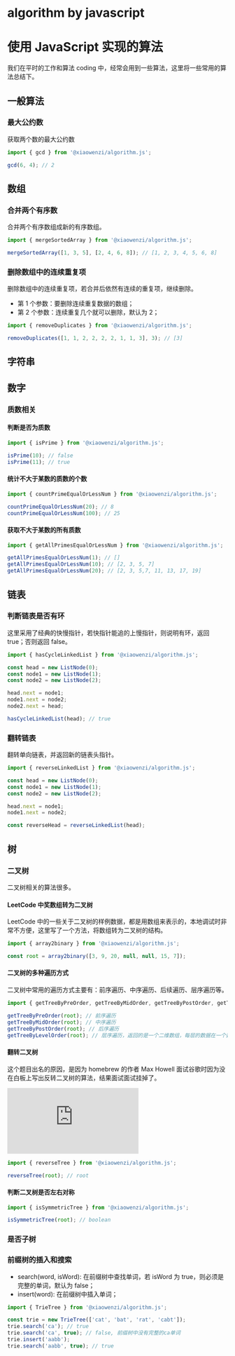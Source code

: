 # algorithm by javascript

# 使用 JavaScript 实现的算法

我们在平时的工作和算法 coding 中，经常会用到一些算法，这里将一些常用的算法总结下。

## 一般算法

### 最大公约数

获取两个数的最大公约数

```javascript
import { gcd } from '@xiaowenzi/algorithm.js';

gcd(6, 4); // 2
```

## 数组

### 合并两个有序数

合并两个有序数组成新的有序数组。

```javascript
import { mergeSortedArray } from '@xiaowenzi/algorithm.js';

mergeSortedArray([1, 3, 5], [2, 4, 6, 8]); // [1, 2, 3, 4, 5, 6, 8]
```

### 删除数组中的连续重复项

删除数组中的连续重复项，若合并后依然有连续的重复项，继续删除。

- 第 1 个参数：要删除连续重复数据的数组；
- 第 2 个参数：连续重复几个就可以删除，默认为 2；

```javascript
import { removeDuplicates } from '@xiaowenzi/algorithm.js';

removeDuplicates([1, 1, 2, 2, 2, 2, 1, 1, 3], 3); // [3]
```

## 字符串

## 数字

### 质数相关

#### 判断是否为质数

```javascript
import { isPrime } from '@xiaowenzi/algorithm.js';

isPrime(10); // false
isPrime(11); // true
```

#### 统计不大于某数的质数的个数

```javascript
import { countPrimeEqualOrLessNum } from '@xiaowenzi/algorithm.js';

countPrimeEqualOrLessNum(20); // 8
countPrimeEqualOrLessNum(100); // 25
```

#### 获取不大于某数的所有质数

```javascript
import { getAllPrimesEqualOrLessNum } from '@xiaowenzi/algorithm.js';

getAllPrimesEqualOrLessNum(1); // []
getAllPrimesEqualOrLessNum(10); // [2, 3, 5, 7]
getAllPrimesEqualOrLessNum(20); // [2, 3, 5,7, 11, 13, 17, 19]
```

## 链表

### 判断链表是否有环

这里采用了经典的快慢指针，若快指针能追的上慢指针，则说明有环，返回 true；否则返回 false。

```javascript
import { hasCycleLinkedList } from '@xiaowenzi/algorithm.js';

const head = new ListNode(0);
const node1 = new ListNode(1);
const node2 = new ListNode(2);

head.next = node1;
node1.next = node2;
node2.next = head;

hasCycleLinkedList(head); // true
```

### 翻转链表

翻转单向链表，并返回新的链表头指针。

```javascript
import { reverseLinkedList } from '@xiaowenzi/algorithm.js';

const head = new ListNode(0);
const node1 = new ListNode(1);
const node2 = new ListNode(2);

head.next = node1;
node1.next = node2;

const reverseHead = reverseLinkedList(head);
```

## 树

### 二叉树

二叉树相关的算法很多。

#### LeetCode 中奖数组转为二叉树

LeetCode 中的一些关于二叉树的样例数据，都是用数组来表示的，本地调试时非常不方便，这里写了一个方法，将数组转为二叉树的结构。

```javascript
import { array2binary } from '@xiaowenzi/algorithm.js';

const root = array2binary([3, 9, 20, null, null, 15, 7]);
```

#### 二叉树的多种遍历方式

二叉树中常用的遍历方式主要有：前序遍历、中序遍历、后续遍历、层序遍历等。

```javascript
import { getTreeByPreOrder, getTreeByMidOrder, getTreeByPostOrder, getTreeByLevelOrder } from '@xiaowenzi/algorithm.js';

getTreeByPreOrder(root); // 前序遍历
getTreeByMidOrder(root); // 中序遍历
getTreeByPostOrder(root); // 后序遍历
getTreeByLevelOrder(root); // 层序遍历，返回的是一个二维数组，每层的数据在一个数组中
```

#### 翻转二叉树

这个题目出名的原因，是因为 homebrew 的作者 Max Howell 面试谷歌时因为没在白板上写出反转二叉树的算法，结果面试面试挂掉了。

![leetcode-invert-binary-tree](https://www.xiabingbao.com/algorithm/2015/06/17/invert-binary-tree.html)

```javascript
import { reverseTree } from '@xiaowenzi/algorithm.js';

reverseTree(root); // root
```

#### 判断二叉树是否左右对称

```javascript
import { isSymmetricTree } from '@xiaowenzi/algorithm.js';

isSymmetricTree(root); // boolean
```

### 是否子树

### 前缀树的插入和搜索

- search(word, isWord): 在前缀树中查找单词，若 isWord 为 true，则必须是完整的单词，默认为 false；
- insert(word): 在前缀树中插入单词；

```javascript
import { TrieTree } from '@xiaowenzi/algorithm.js';

const trie = new TrieTree(['cat', 'bat', 'rat', 'cabt']);
trie.search('ca'); // true
trie.search('ca', true); // false, 前缀树中没有完整的ca单词
trie.insert('aabb');
trie.search('aabb', true); // true
```
